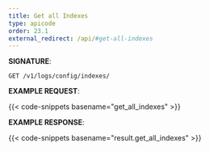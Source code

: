 ```yaml
---
title: Get all Indexes
type: apicode
order: 23.1
external_redirect: /api/#get-all-indexes
---
```



**SIGNATURE**:


`GET /v1/logs/config/indexes/`


**EXAMPLE REQUEST**:


{{< code-snippets basename="get_all_indexes" >}}


**EXAMPLE RESPONSE**:


{{< code-snippets basename="result.get_all_indexes" >}}
